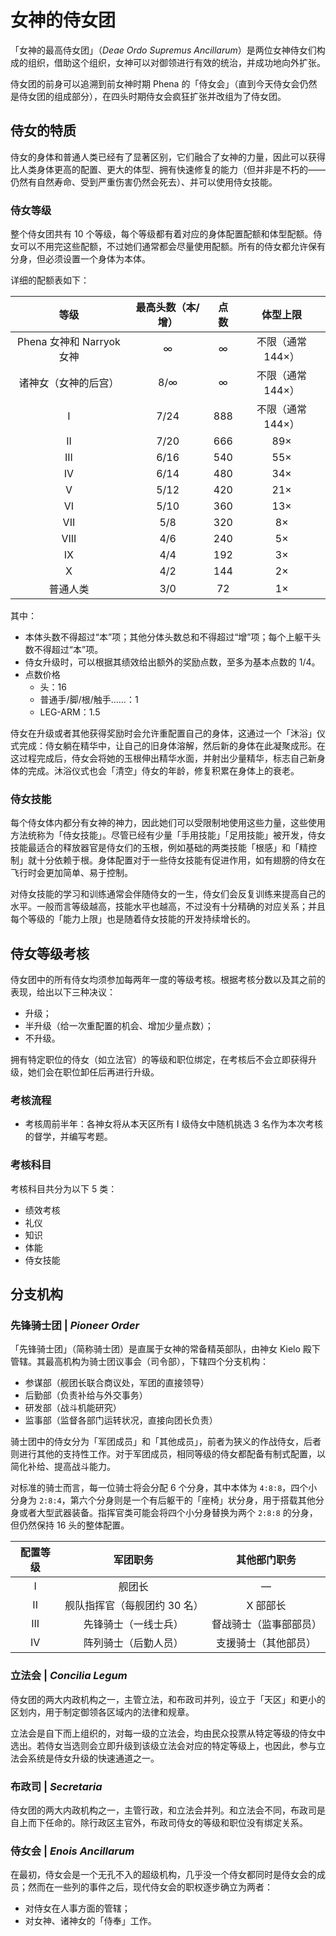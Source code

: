 # 女神的侍女团

「女神的最高侍女团」（*Deae Ordo Supremus Ancillarum*）是两位女神侍女们构成的组织，借助这个组织，女神可以对御领进行有效的统治，并成功地向外扩张。

侍女团的前身可以追溯到前女神时期 Phena 的「侍女会」（直到今天侍女会仍然是侍女团的组成部分），在四头时期侍女会疯狂扩张并改组为了侍女团。

## 侍女的特质

侍女的身体和普通人类已经有了显著区别，它们融合了女神的力量，因此可以获得比人类身体更高的配置、更大的体型、拥有快速修复的能力（但并非是不朽的——仍然有自然寿命、受到严重伤害仍然会死去）、并可以使用侍女技能。

### 侍女等级

整个侍女团共有 10 个等级，每个等级都有着对应的身体配置配额和体型配额。侍女可以不用完这些配额，不过她们通常都会尽量使用配额。所有的侍女都允许保有分身，但必须设置一个身体为本体。

详细的配额表如下：

|           等级            | 最高头数（本/增） | 点数 |     体型上限      |
| :-----------------------: | :---------------: | :--: | :---------------: |
| Phena 女神和 Narryok 女神 |         ∞         |  ∞   | 不限（通常 144×） |
|   诸神女（女神的后宫）    |        8/∞        |  ∞   | 不限（通常 144×） |
|             I             |       7/24        | 888  | 不限（通常 144×） |
|            II             |       7/20        | 666  |        89×        |
|            III            |       6/16        | 540  |        55×        |
|            IV             |       6/14        | 480  |        34×        |
|             V             |       5/12        | 420  |        21×        |
|            VI             |       5/10        | 360  |        13×        |
|            VII            |        5/8        | 320  |        8×         |
|           VIII            |        4/6        | 240  |        5×         |
|            IX             |        4/4        | 192  |        3×         |
|             X             |        4/2        | 144  |        2×         |
|         普通人类          |        3/0        |  72  |        1×         |

其中：

- 本体头数不得超过“本”项；其他分体头数总和不得超过“增”项；每个上躯干头数不得超过“本”项。
- 侍女升级时，可以根据其绩效给出额外的奖励点数，至多为基本点数的 1/4。
- 点数价格
  - 头：16
  - 普通手/脚/根/触手……：1
  - LEG-ARM：1.5

侍女在升级或者其他获得奖励时会允许重配置自己的身体，这通过一个「沐浴」仪式完成：侍女躺在精华中，让自己的旧身体溶解，然后新的身体在此凝聚成形。在这过程完成后，侍女会将她的玉根伸出精华水面，并射出少量精华，标志自己新身体的完成。沐浴仪式也会「清空」侍女的年龄，修复积累在身体上的衰老。

### 侍女技能

每个侍女体内都分有女神的神力，因此她们可以受限制地使用这些力量，这些使用方法统称为「侍女技能」。尽管已经有少量「手用技能」「足用技能」被开发，侍女技能最适合的释放器官是侍女们的玉根，例如基础的两类技能「根感」和「精控制」就十分依赖于根。身体配置对于一些侍女技能有促进作用，如有翅膀的侍女在飞行时会更加简单、易于控制。

对侍女技能的学习和训练通常会伴随侍女的一生，侍女们会反复训练来提高自己的水平。一般而言等级越高，技能水平也越高，不过没有十分精确的对应关系；并且每个等级的「能力上限」也是随着侍女技能的开发持续增长的。

## 侍女等级考核

侍女团中的所有侍女均须参加每两年一度的等级考核。根据考核分数以及其之前的表现，给出以下三种决议：

- 升级；
- 半升级（给一次重配置的机会、增加少量点数）；
- 不升级。

拥有特定职位的侍女（如立法官）的等级和职位绑定，在考核后不会立即获得升级，她们会在职位卸任后再进行升级。

### 考核流程 ###

- 考核周前半年：各神女将从本天区所有 I 级侍女中随机挑选 3 名作为本次考核的督学，并编写考题。

### 考核科目

考核科目共分为以下 5 类：

- 绩效考核
- 礼仪
- 知识
- 体能
- 侍女技能


## 分支机构 ##

### 先锋骑士团 | *Pioneer Order* ##

「先锋骑士团」（简称骑士团）是直属于女神的常备精英部队，由神女 Kielo 殿下管辖。其最高机构为骑士团议事会（司令部），下辖四个分支机构：

- 参谋部（舰团长联合商议处，军团的直接领导）
- 后勤部（负责补给与外交事务）
- 研发部（战斗机能研究）
- 监事部（监督各部门运转状况，直接向团长负责）

骑士团中的侍女分为「军团成员」和「其他成员」，前者为狭义的作战侍女，后者则进行其他的支持性工作。对于军团成员，相同等级的侍女都配备有制式配置，以简化补给、提高战斗能力。

对标准的骑士而言，每一位骑士将会分配 6 个分身，其中本体为 `4:8:8`，四个小分身为 `2:8:4`，第六个分身则是一个有后躯干的「座椅」状分身，用于搭载其他分身或者大型武器装备。指挥官类可能会将四个小分身替换为两个 `2:8:8` 的分身，但仍然保持 16 头的整体配置。

| 配置等级 |       军团职务       |   其他部门职务    |
| :--: | :--------------: | :---------: |
|  I   |       舰团长        |      —      |
|  II  | 舰队指挥官（每舰团约 30 名） |    X 部部长    |
| III  |    先锋骑士（一线士兵）    | 督战骑士（监事部部员） |
|  IV  |    阵列骑士（后勤人员）    | 支援骑士（其他部员）  |

### 立法会 | *Concilia Legum*

侍女团的两大内政机构之一，主管立法，和布政司并列，设立于「天区」和更小的区划内，用于制定御领各区域内的法律和规章。

立法会是自下而上组织的，对每一级的立法会，均由民众投票从特定等级的侍女中选出。若侍女当选则会立即升级到该级立法会对应的特定等级上，也因此，参与立法会系统是侍女升级的快速通道之一。

### 布政司 | *Secretaria* ##

侍女团的两大内政机构之一，主管行政，和立法会并列。和立法会不同，布政司是自上而下任命的。除行政区主官外，布政司侍女的等级和职位没有绑定关系。

### 侍女会 | *Enois Ancillarum* ##

在最初，侍女会是一个无孔不入的超级机构，几乎没一个侍女都同时是侍女会的成员；然而在一些列的事件之后，现代侍女会的职权逐步确立为两者：

- 对侍女在人事方面的管辖；
- 对女神、诸神女的「侍奉」工作。